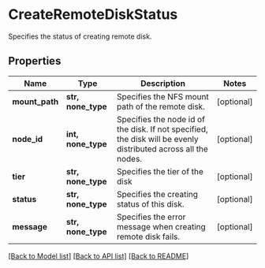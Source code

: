 # CreateRemoteDiskStatus

Specifies the status of creating remote disk.

## Properties
Name | Type | Description | Notes
------------ | ------------- | ------------- | -------------
**mount_path** | **str, none_type** | Specifies the NFS mount path of the remote disk. | [optional] 
**node_id** | **int, none_type** | Specifies the node id of the disk. If not specified, the disk will be evenly distributed across all the nodes. | [optional] 
**tier** | **str, none_type** | Specifies the tier of the disk | [optional] 
**status** | **str, none_type** | Specifies the creating status of this disk. | [optional] 
**message** | **str, none_type** | Specifies the error message when creating remote disk fails. | [optional] 

[[Back to Model list]](../README.md#documentation-for-models) [[Back to API list]](../README.md#documentation-for-api-endpoints) [[Back to README]](../README.md)


